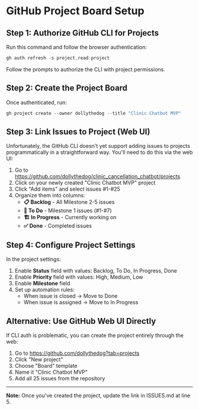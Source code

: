 # GitHub Project Board Setup

## Step 1: Authorize GitHub CLI for Projects

Run this command and follow the browser authentication:

```powershell
gh auth refresh -s project,read:project
```

Follow the prompts to authorize the CLI with project permissions.

## Step 2: Create the Project Board

Once authenticated, run:

```powershell
gh project create --owner dollythedog --title "Clinic Chatbot MVP"
```

## Step 3: Link Issues to Project (Web UI)

Unfortunately, the GitHub CLI doesn't yet support adding issues to projects programmatically in a straightforward way. You'll need to do this via the web UI:

1. Go to https://github.com/dollythedog/clinic_cancellation_chatbot/projects
2. Click on your newly created "Clinic Chatbot MVP" project
3. Click "Add items" and select issues #1-#25
4. Organize them into columns:
   - **📋 Backlog** - All Milestone 2-5 issues
   - **🎯 To Do** - Milestone 1 issues (#1-#7)
   - **🏗️ In Progress** - Currently working on
   - **✅ Done** - Completed issues

## Step 4: Configure Project Settings

In the project settings:
1. Enable **Status** field with values: Backlog, To Do, In Progress, Done
2. Enable **Priority** field with values: High, Medium, Low
3. Enable **Milestone** field
4. Set up automation rules:
   - When issue is closed → Move to Done
   - When issue is assigned → Move to In Progress

## Alternative: Use GitHub Web UI Directly

If CLI auth is problematic, you can create the project entirely through the web:

1. Go to https://github.com/dollythedog?tab=projects
2. Click "New project"
3. Choose "Board" template
4. Name it "Clinic Chatbot MVP"
5. Add all 25 issues from the repository

---

**Note:** Once you've created the project, update the link in ISSUES.md at line 5.
